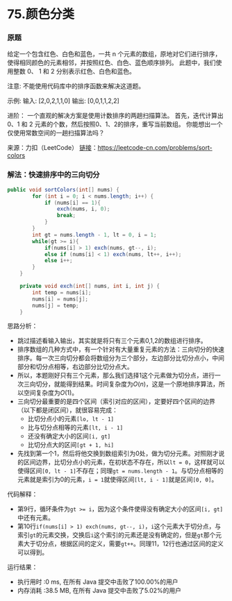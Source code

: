 # 75.颜色分类

### 原题
给定一个包含红色、白色和蓝色，一共 n 个元素的数组，原地对它们进行排序，使得相同颜色的元素相邻，并按照红色、白色、蓝色顺序排列。
此题中，我们使用整数 0、 1 和 2 分别表示红色、白色和蓝色。

注意:
不能使用代码库中的排序函数来解决这道题。

示例:
输入: [2,0,2,1,1,0]
输出: [0,0,1,1,2,2]

进阶：
一个直观的解决方案是使用计数排序的两趟扫描算法。
首先，迭代计算出0、1 和 2 元素的个数，然后按照0、1、2的排序，重写当前数组。
你能想出一个仅使用常数空间的一趟扫描算法吗？

来源：力扣（LeetCode）
[链接](https://leetcode-cn.com/problems/sort-colors)：https://leetcode-cn.com/problems/sort-colors

### 解法：快速排序中的三向切分

```java
public void sortColors(int[] nums) {
        for (int i = 0; i < nums.length; i++) {
            if (nums[i] == 1){
                exch(nums, i, 0);
                break;
            }
        }
        int gt = nums.length - 1, lt = 0, i = 1;
        while(gt >= i){
            if(nums[i] > 1) exch(nums, gt--, i);
            else if (nums[i] < 1) exch(nums, lt++, i++);
            else i++;
        }
    }

    private void exch(int[] nums, int i, int j) {
        int temp = nums[i];
        nums[i] = nums[j];
        nums[j] = temp;
    }
```

思路分析：

* 跳过描述看输入输出，其实就是将只有三个元素0,1,2的数组进行排序。
* 排序数组的几种方式中，有一个针对有大量重复元素的方法：三向切分的快速排序。每一次三向切分都会将数组分为三个部分，左边部分比切分点小，中间部分和切分点相等，右边部分比切分点大。
* 所以，本题刚好只有三个元素，那么我们选择1这个元素做为切分点，进行一次三向切分，就能得到结果。时间复杂度为$O(n)$，这是一个原地排序算法，所以空间复杂度为$O(1)$。
* 三向切分最重要的是四个区间（索引对应的区间），定要好四个区间的边界（以下都是闭区间），就很容易完成：
    * 比切分点小的元素`[lo, lt - 1]`
    * 比与切分点相等的元素`[lt, i - 1]`
    * 还没有确定大小的区间`[i, gt]`
    * 比切分点大的区间`[gt + 1, hi]`
* 先找到第一个1，然后将他交换到数组索引为0处，做为切分元素。对照刚才说的区间边界，比切分点小的元素，在初状态不存在，所以`lt = 0`，这样就可以使得区间`[0, lt - 1]`不存在；同理`gt = nums.length - 1`。与切分点相等的元素就是索引为0的元素，`i = 1`就使得区间`[lt, i - 1]`就是区间`[0, 0]`。

代码解释：

* 第9行，循环条件为`gt >= i`，因为这个条件使得没有确定大小的区间`[i, gt]`中还有元素。
* 第10行`if(nums[i] > 1) exch(nums, gt--, i)`，`i`这个元素大于切分点，与索引`gt`的元素交换，交换后`i`这个索引的元素还是没有确定的，但是`gt`那个元素大于切分点，根据区间的定义，需要`gt++`。同理11，12行也通过区间的定义可以得到。

运行结果：
* 执行用时 :0 ms, 在所有 Java 提交中击败了100.00%的用户
* 内存消耗 :38.5 MB, 在所有 Java 提交中击败了5.02%的用户